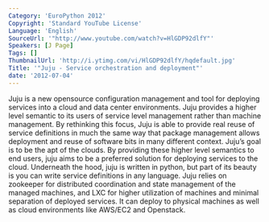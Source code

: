 ```yaml
---
Category: 'EuroPython 2012'
Copyright: 'Standard YouTube License'
Language: 'English'
SourceUrl: '"http://www.youtube.com/watch?v=HlGDP92dlfY"'
Speakers: [J Page]
Tags: []
ThumbnailUrl: 'http://i.ytimg.com/vi/HlGDP92dlfY/hqdefault.jpg'
Title: '"Juju - Service orchestration and deployment"'
date: '2012-07-04'
---
```

Juju is a new opensource configuration management and tool for deploying
services into a cloud and data center environments. Juju provides a higher
level semantic to its users of service level management rather than machine
management. By rethinking this focus, Juju is able to provide real reuse of
service definitions in much the same way that package management allows
deployment and reuse of software bits in many different context. Juju’s goal
is to be the apt of the clouds. By providing these higher level semantics to
end users, juju aims to be a preferred solution for deploying services to the
cloud. Underneath the hood, juju is written in python, but part of its beauty
is you can write service definitions in any language. Juju relies on zookeeper
for distributed coordination and state management of the managed machines, and
LXC for higher utilization of machines and minimal separation of deployed
services. It can deploy to physical machines as well as cloud environments
like AWS/EC2 and Openstack.

